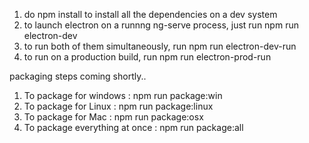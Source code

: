 1. do npm install to install all the dependencies on a dev system
2. to launch electron on a runnng ng-serve process, just run npm run electron-dev
3. to run both of them simultaneously, run npm run electron-dev-run
4. to run on a production build, run npm run electron-prod-run

packaging steps coming shortly..

1. To package for windows : npm run package:win
2. To package for Linux : npm run package:linux
3. To package for Mac : npm run package:osx
4. To package everything at once : npm run package:all
